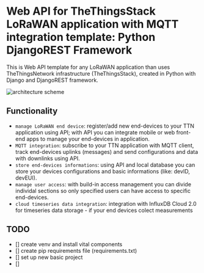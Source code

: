 # Web API for TheThingsStack LoRaWAN application with MQTT integration template: Python DjangoREST Framework

This is Web API template for any LoRaWAN application than uses TheThingsNetwork infrastructure (TheThingsStack), created in Python with Django and DjangoREST framework.

![architecture scheme]()

## Functionality

- `manage LoRaWAN end device`: register/add new end-devices to your TTN application using API; with API you can integrate mobile or web front-end apps to manage your end-devices in application.
- `MQTT integration`: subscribe to your TTN application with MQTT client, track end-devices uplinks (messages) and send configurations and data with downlinks using API.
- `store end-devices informations`: using API and local database you can store your devices configurations and basic informations (like: devID, devEUI).
- `manage user access`: with build-in access management you can divide individal sections so only specified users can have access to specific end-devices.
- `cloud timeseries data integration`: integration with InfluxDB Cloud 2.0 for timeseries data storage - if your end devices colect measurements

## TODO

- [] create venv and install vital components
- [] create pip requirements file (requirements.txt)
- [] set up new basic project
- []
